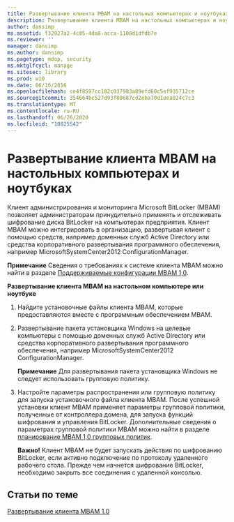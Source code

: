 ```yaml
---
title: Развертывание клиента MBAM на настольных компьютерах и ноутбуках
description: Развертывание клиента MBAM на настольных компьютерах и ноутбуках
author: dansimp
ms.assetid: f32927a2-4c05-4da8-acca-1108d1dfdb7e
ms.reviewer: ''
manager: dansimp
ms.author: dansimp
ms.pagetype: mdop, security
ms.mktglfcycl: manage
ms.sitesec: library
ms.prod: w10
ms.date: 06/16/2016
ms.openlocfilehash: ce4f8597cc182c037983a89efd60c5ef935712ce
ms.sourcegitcommit: 354664bc527d93f80687cd2eba70d1eea024c7c3
ms.translationtype: MT
ms.contentlocale: ru-RU
ms.lasthandoff: 06/26/2020
ms.locfileid: "10825542"
---
```

# Развертывание клиента MBAM на настольных компьютерах и ноутбуках


Клиент администрирования и мониторинга Microsoft BitLocker (MBAM) позволяет администраторам принудительно применять и отслеживать шифрование диска BitLocker на компьютерах предприятия. Клиент MBAM можно интегрировать в организацию, развертывая клиент с помощью средств, например доменных служб Active Directory или средства корпоративного развертывания программного обеспечения, например MicrosoftSystemCenter2012 ConfigurationManager.

**Примечание**  Сведения о требованиях к системе клиента MBAM можно найти в разделе [Поддерживаемые конфигурации MBAM 1,0](mbam-10-supported-configurations.md).

 

**Развертывание клиента MBAM на настольном компьютере или ноутбуке**

1.  Найдите установочные файлы клиента MBAM, которые предоставляются вместе с программным обеспечением MBAM.

2.  Развертывание пакета установщика Windows на целевые компьютеры с помощью доменных служб Active Directory или средства корпоративного развертывания программного обеспечения, например MicrosoftSystemCenter2012 ConfigurationManager.

    **Примечание**  Для развертывания пакета установщика Windows не следует использовать групповую политику.

     

3.  Настройте параметры распространения или групповую политику для запуска установочного файла клиента MBAM. После успешной установки клиент MBAM применяет параметры групповой политики, полученные от контроллера домена, для запуска функций шифрования и управления BitLocker. Дополнительные сведения о параметрах групповой политики MBAM можно найти в разделе [планирование MBAM 1,0 групповых политик](planning-for-mbam-10-group-policy-requirements.md).

    **Важно!**  Клиент MBAM не будет запускать действия по шифрованию BitLocker, если активно подключение по протоколу удаленного рабочего стола. Прежде чем начнется шифрование BitLocker, необходимо закрыть все соединения с удаленной консолью.

     

## Статьи по теме


[Развертывание клиента MBAM 1.0](deploying-the-mbam-10-client.md)

 

 





